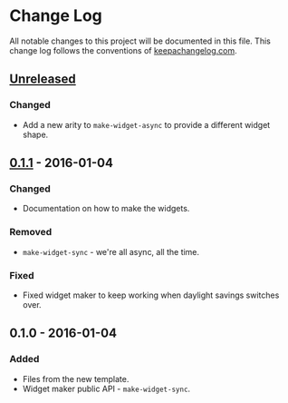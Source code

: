 # Change Log
All notable changes to this project will be documented in this file. This change log follows the conventions of [keepachangelog.com](http://keepachangelog.com/).

## [Unreleased][unreleased]
### Changed
- Add a new arity to `make-widget-async` to provide a different widget shape.

## [0.1.1] - 2016-01-04
### Changed
- Documentation on how to make the widgets.

### Removed
- `make-widget-sync` - we're all async, all the time.

### Fixed
- Fixed widget maker to keep working when daylight savings switches over.

## 0.1.0 - 2016-01-04
### Added
- Files from the new template.
- Widget maker public API - `make-widget-sync`.

[unreleased]: https://github.com/your-name/work-log-aggregator/compare/0.1.1...HEAD
[0.1.1]: https://github.com/your-name/work-log-aggregator/compare/0.1.0...0.1.1
